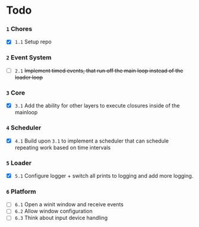 # Todo

### `1` Chores
  * [x] `1.1` Setup repo

### `2` Event System
  * [ ] `2.1` ~~Implement timed events, that run off the main loop instead of the loader loop~~

### `3` Core
  * [x] `3.1` Add the ability for other layers to execute closures inside of the mainloop

### `4` Scheduler
  * [x] `4.1` Build upon `3.1` to implement a scheduler that can schedule repeating work based on time intervals 

### `5` Loader
  * [x] `5.1` Configure logger + switch all prints to logging and add more logging.

### `6` Platform
  * [ ] `6.1` Open a winit window and receive events
  * [ ] `6.2` Allow window configuration
  * [ ] `6.3` Think about input device handling
